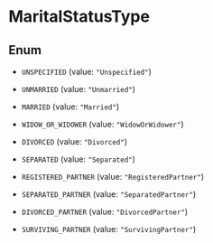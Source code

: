 

# MaritalStatusType

## Enum


* `UNSPECIFIED` (value: `"Unspecified"`)

* `UNMARRIED` (value: `"Unmarried"`)

* `MARRIED` (value: `"Married"`)

* `WIDOW_OR_WIDOWER` (value: `"WidowOrWidower"`)

* `DIVORCED` (value: `"Divorced"`)

* `SEPARATED` (value: `"Separated"`)

* `REGISTERED_PARTNER` (value: `"RegisteredPartner"`)

* `SEPARATED_PARTNER` (value: `"SeparatedPartner"`)

* `DIVORCED_PARTNER` (value: `"DivorcedPartner"`)

* `SURVIVING_PARTNER` (value: `"SurvivingPartner"`)



